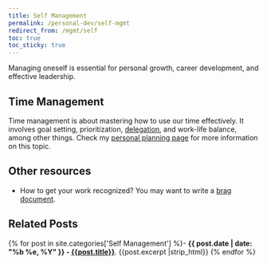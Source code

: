 ```yaml
---
title: Self Management
permalink: /personal-dev/self-mgmt
redirect_from: /mgmt/self
toc: true
toc_sticky: true
---
```


Managing oneself is essential for personal growth, career development, and effective leadership.

## Time Management

Time management is about mastering how to use our time effectively. It involves goal setting, prioritization, [delegation](/mgmt/people/delegation), and work-life balance, among other things. Check my [personal planning page](/personal-dev/self-mgmt/personal-planning) for more information on this topic.

## Other resources

- How to get your work recognized? You may want to write a [brag document](https://jvns.ca/blog/brag-documents/).

## Related Posts

{% for post in site.categories['Self Management'] %}- <b>{{ post.date | date: "%b %e, %Y" }} - <a href="{{ site.baseurl }}{{ post.url }}">{{post.title}}</a></b>. {{post.excerpt |strip_html}}
{% endfor %}